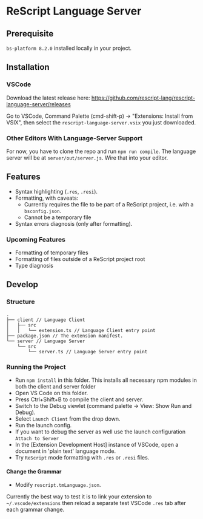 # ReScript Language Server

## Prerequisite

`bs-platform 8.2.0` installed locally in your project.

## Installation

### VSCode
Download the latest release here: https://github.com/rescript-lang/rescript-language-server/releases

Go to VSCode, Command Palette (cmd-shift-p) -> "Extensions: Install from VSIX", then select the `rescript-language-server.vsix` you just downloaded.

### Other Editors With Language-Server Support
For now, you have to clone the repo and run `npm run compile`. The language server will be at `server/out/server.js`. Wire that into your editor.

## Features

- Syntax highlighting (`.res`, `.resi`).
- Formatting, with caveats:
    - Currently requires the file to be part of a ReScript project, i.e. with a `bsconfig.json`.
    - Cannot be a temporary file
- Syntax errors diagnosis (only after formatting).

### Upcoming Features
- Formatting of temporary files
- Formatting of files outside of a ReScript project root
- Type diagnosis

## Develop

### Structure

```
.
├── client // Language Client
│   ├── src
│   │   └── extension.ts // Language Client entry point
├── package.json // The extension manifest.
└── server // Language Server
    └── src
        └── server.ts // Language Server entry point
```

### Running the Project

- Run `npm install` in this folder. This installs all necessary npm modules in both the client and server folder
- Open VS Code on this folder.
- Press Ctrl+Shift+B to compile the client and server.
- Switch to the Debug viewlet (command palette -> View: Show Run and Debug).
- Select `Launch Client` from the drop down.
- Run the launch config.
- If you want to debug the server as well use the launch configuration `Attach to Server`
- In the [Extension Development Host] instance of VSCode, open a document in 'plain text' language mode.
- Try `ReScript` mode formatting with `.res` or `.resi` files.

#### Change the Grammar

- Modify `rescript.tmLanguage.json`.

Currently the best way to test it is to link your extension to `~/.vscode/extensions` then reload a separate test VSCode `.res` tab after each grammar change.
